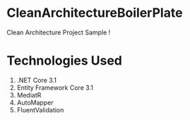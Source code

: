 # CleanArchitectureBoilerPlate
Clean Architecture Project Sample !

# Technologies Used
1. .NET Core 3.1
2. Entity Framework Core 3.1
3. MediatR
4. AutoMapper
5. FluentValidation
